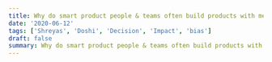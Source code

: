 ```yaml
---
title: Why do smart product people & teams often build products with mediocre or no impact?
date: '2020-06-12'
tags: ['Shreyas', 'Doshi', 'Decision', 'Impact', 'bias']
draft: false
summary: Why do smart product people & teams often build products with mediocre or no impact?
---
```


<StaticTweet id="1282169204699873281" />
<StaticTweet id="1282169206574743553" />
<StaticTweet id="1282169207350648832" />
<StaticTweet id="1282169208160178176" />
<StaticTweet id="1282169208927686656" />
<StaticTweet id="1282169209670078466" />
<StaticTweet id="1282169210446032896" />
<StaticTweet id="1282169211247185922" />
<StaticTweet id="1282169212023107588" />
<StaticTweet id="1282169212769693696" />
<StaticTweet id="1282169213700849664" />
<StaticTweet id="1282171131022073858" />
<StaticTweet id="1282172292705837057" />
<StaticTweet id="1282172293561462784" />
<StaticTweet id="1282172294299652096" />
<StaticTweet id="1282175485867245569" />
<StaticTweet id="1282176129713856514" />
<StaticTweet id="1282344514477125633" />
<StaticTweet id="1282344515420864512" />
<StaticTweet id="1285015107638947841" />
<StaticTweet id="1317716921836474368" />
<StaticTweet id="1354654187162767360" />
<StaticTweet id="1357144394462154752" />
